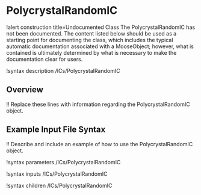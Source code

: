 # PolycrystalRandomIC

!alert construction title=Undocumented Class
The PolycrystalRandomIC has not been documented. The content listed below should be used as a starting point for
documenting the class, which includes the typical automatic documentation associated with a
MooseObject; however, what is contained is ultimately determined by what is necessary to make the
documentation clear for users.

!syntax description /ICs/PolycrystalRandomIC

## Overview

!! Replace these lines with information regarding the PolycrystalRandomIC object.

## Example Input File Syntax

!! Describe and include an example of how to use the PolycrystalRandomIC object.

!syntax parameters /ICs/PolycrystalRandomIC

!syntax inputs /ICs/PolycrystalRandomIC

!syntax children /ICs/PolycrystalRandomIC
